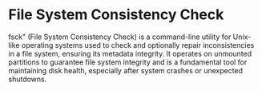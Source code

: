 # File System Consistency Check
fsck" (File System Consistency Check) is a command-line utility for Unix-like operating systems used to check and optionally repair inconsistencies in a file system, ensuring its metadata integrity. It operates on unmounted partitions to guarantee file system integrity and is a fundamental tool for maintaining disk health, especially after system crashes or unexpected shutdowns.  
